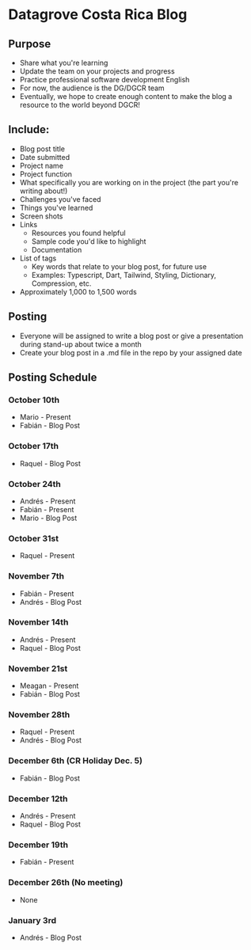 # Datagrove Costa Rica Blog

## Purpose
* Share what you're learning
* Update the team on your projects and progress
* Practice professional software development English
* For now, the audience is the DG/DGCR team
* Eventually, we hope to create enough content to make the blog a resource to the world beyond DGCR!

## Include:
* Blog post title
* Date submitted
* Project name
* Project function
* What specifically you are working on in the project (the part you're writing about!)
* Challenges you've faced
* Things you've learned
* Screen shots 
* Links
    * Resources you found helpful
    * Sample code you'd like to highlight
    * Documentation 
* List of tags
    * Key words that relate to your blog post, for future use
    * Examples: Typescript, Dart, Tailwind, Styling, Dictionary, Compression, etc.
* Approximately 1,000 to 1,500 words

## Posting
* Everyone will be assigned to write a blog post or give a presentation during stand-up about twice a month
* Create your blog post in a .md file in the repo by your assigned date

## Posting Schedule
### October 10th
* Mario - Present
* Fabián - Blog Post

### October 17th 
* Raquel - Blog Post

### October 24th
* Andrés - Present
* Fabián - Present
* Mario - Blog Post

### October 31st
* Raquel - Present

### November 7th
* Fabián - Present
* Andrés - Blog Post

### November 14th
* Andrés - Present
* Raquel - Blog Post

### November 21st
* Meagan - Present
* Fabián - Blog Post

### November 28th
* Raquel - Present
* Andrés - Blog Post

### December 6th (CR Holiday Dec. 5)
* Fabián - Blog Post

### December 12th
* Andrés - Present
* Raquel - Blog Post

### December 19th
* Fabián - Present

### December 26th (No meeting)
* None

### January 3rd
* Andrés - Blog Post
